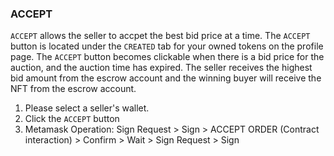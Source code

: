 ### ACCEPT

`ACCEPT` allows the seller to accpet the best bid price at a time. The `ACCEPT` button is located under the `CREATED` tab for your owned tokens on the profile page. The `ACCEPT` button becomes clickable when there is a bid price for the auction, and the auction time has expired. The seller receives the highest bid amount from the escrow account and the winning buyer will receive the NFT from the escrow account.

1. Please select a seller's wallet.
2. Click the `ACCEPT` button
3. Metamask Operation: Sign Request > Sign > ACCEPT ORDER (Contract interaction) > Confirm > Wait > Sign Request > Sign
